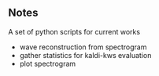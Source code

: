 ## Notes

A set of python scripts for current works

* wave reconstruction from spectrogram
* gather statistics for kaldi-kws evaluation
* plot spectrogram
